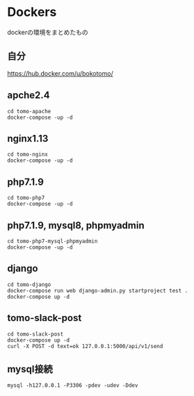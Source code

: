 # Dockers
dockerの環境をまとめたもの

## 自分
https://hub.docker.com/u/bokotomo/

## apche2.4
```
cd tomo-apache
docker-compose -up -d
```

## nginx1.13
```
cd tomo-nginx
docker-compose -up -d
```

## php7.1.9
```
cd tomo-php7
docker-compose -up -d
```

## php7.1.9, mysql8, phpmyadmin
```
cd tomo-php7-mysql-phpmyadmin
docker-compose -up -d
```

## django
```
cd tomo-django
docker-compose run web django-admin.py startproject test .
docker-compose up -d
```

## tomo-slack-post
```
cd tomo-slack-post
docker-compose up -d
curl -X POST -d text=ok 127.0.0.1:5000/api/v1/send
```

## mysql接続
```
mysql -h127.0.0.1 -P3306 -pdev -udev -Ddev
```

